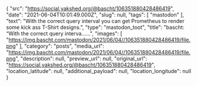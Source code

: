 {
  "src": "https://social.yakshed.org/@bascht/106351880428486419",
  "date": "2021-06-04T10:01:49.000Z",
  "slug": null,
  "tags": [
    "mastodon"
  ],
  "text": "With the correct query interval you can get Prometheus to render some kick ass T-Shirt designs.",
  "type": "mastodon_toot",
  "title": "bascht: “With the correct query interva……",
  "images": [
    "https://img.bascht.com/mastodon/2021/06/04//106351880428486419/file.png"
  ],
  "category": "posts",
  "media_url": "https://img.bascht.com/mastodon/2021/06/04//106351880428486419/file.png",
  "description": null,
  "preview_url": null,
  "original_url": "https://social.yakshed.org/@bascht/106351880428486419",
  "location_latitude": null,
  "additional_payload": null,
  "location_longitude": null
}